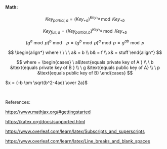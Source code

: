 <script src="https://polyfill.io/v3/polyfill.min.js?features=es6"></script>
<script id="MathJax-script" async src="https://cdn.jsdelivr.net/npm/mathjax@3/es5/tex-mml-chtml.js"></script>


#### **Math**:

$$
\tag{1} Key_{partial,a} = (Key_{+a})^{Key_{*a}} \bmod Key_{+b}
$$

$$
\tag{2} Key_{full,a} = (Key_{partial,b})^{Key_{*a}} \bmod Key_{+b}
$$


$$ 
\tag{3}(g^a \bmod p)^b \bmod \ \ p = (g^b \bmod p)^a \bmod p = g^{ab} \bmod p 
$$

$$
\begin{align*}
where \ \ \ \ a& = b \\
b& = f \\
x& = stuff
\end{align*}
$$

$$
where = \begin{cases}
\ a&\text{equals private key of A }  \\
\ b &\text{equals private key of B } \\
\ g &\text{equals public key of A} \\
\ p &\text{equals public key of B}
\end{cases}
$$

$x = {-b \pm \sqrt{b^2-4ac} \over 2a}$

<br>

References:  

https://www.mathjax.org/#gettingstarted   

https://katex.org/docs/supported.html    

https://www.overleaf.com/learn/latex/Subscripts_and_superscripts      

https://www.overleaf.com/learn/latex/Line_breaks_and_blank_spaces    

